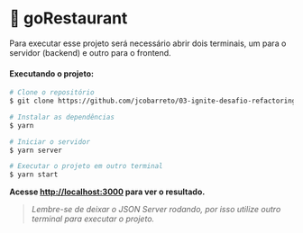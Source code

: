 # :pizza: goRestaurant

Para executar esse projeto será necessário abrir dois terminais, um para o servidor (backend) e outro para o frontend.

#### Executando o projeto:

```bash 
# Clone o repositório
$ git clone https://github.com/jcobarreto/03-ignite-desafio-refactoring-classes-ts.git 
```

```bash 
# Instalar as dependências
$ yarn
```

```bash 
# Iniciar o servidor 
$ yarn server
```

```bash 
# Executar o projeto em outro terminal 
$ yarn start
```

**Acesse <http://localhost:3000> para ver o resultado.**
> _Lembre-se de deixar o JSON Server rodando, por isso utilize outro terminal para executar o projeto._